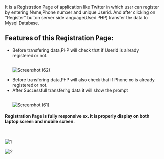 
<p>It is a Registration Page of application like Twitter in which user can register by entering Name,Phone number and unique Userid.
And after clicking on "Register" button server side language(Used PHP) transfer the data to Mysql Database.</p>
<h2>Features of this Registration Page:</h2>
<ul>
  <li>Before transfering data,PHP will check that if Userid is already registered or not.</li><br>
  
   ![Screenshot (62)](https://user-images.githubusercontent.com/77070662/209958969-ca4b4150-60d5-4a80-8953-8defe44eeb0c.png)
  
  
  <li>Before transfering data,PHP will also check that if Phone no is already registered or not.</li>
    
  <li>After Successfull transfering data it will show the prompt</li><br>
  
  
  
  ![Screenshot (61)](https://user-images.githubusercontent.com/77070662/209958965-d324c3b5-36cf-42d9-825f-f4b96cadf184.png)
  
  
  
  
  
</ul>

<h4>Registration Page is fully responsive ex. it is properly display on both laptop screen and mobile screen.</h4><br>




![1](https://user-images.githubusercontent.com/77070662/209959042-b7e1578d-ea75-478d-8c6e-d806ce9d9822.png)




![2](https://user-images.githubusercontent.com/77070662/209959047-42127769-ead4-4018-9207-4aea097f4196.png)




